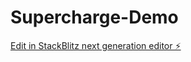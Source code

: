 # Supercharge-Demo

[Edit in StackBlitz next generation editor ⚡️](https://stackblitz.com/~/github.com/synethox/Supercharge-Demo)